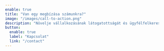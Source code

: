 ```yaml
---
enable: true
title: "Van egy megbízása számunkra?"
image: "/images/call-to-action.png"
description: "Növelje vállalkozásának látogatottságát és ügyfélfelkereséseit. Lépjen velünk kapcsolatba, és induljon el a siker útján még ma!"
button:
  enable: true
  label: "Kapcsolat"
  link: "/contact"
---
```

